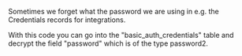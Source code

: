 Sometimes we forget what the password we are using in e.g. the Credentials records for integrations. 

With this code you can go into the "basic_auth_credentials" table and decrypt the field "password" which is of the type password2.
